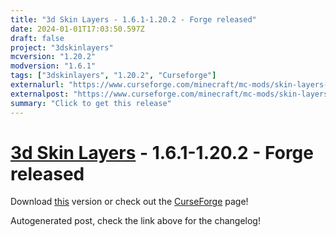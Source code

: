 ```yaml
---
title: "3d Skin Layers - 1.6.1-1.20.2 - Forge released"
date: 2024-01-01T17:03:50.597Z
draft: false
project: "3dskinlayers"
mcversion: "1.20.2"
modversion: "1.6.1"
tags: ["3dskinlayers", "1.20.2", "Curseforge"]
externalurl: "https://www.curseforge.com/minecraft/mc-mods/skin-layers-3d/files/4999578"
externalpost: "https://www.curseforge.com/minecraft/mc-mods/skin-layers-3d/files/4999578"
summary: "Click to get this release"
---
```

# [3d Skin Layers](/project/3dskinlayers) - 1.6.1-1.20.2 - Forge released
Download [this](https://www.curseforge.com/minecraft/mc-mods/skin-layers-3d/files/4999578) version or check out the [CurseForge](https://www.curseforge.com/minecraft/mc-mods/skin-layers-3d) page!

Autogenerated post, check the link above for the changelog!
